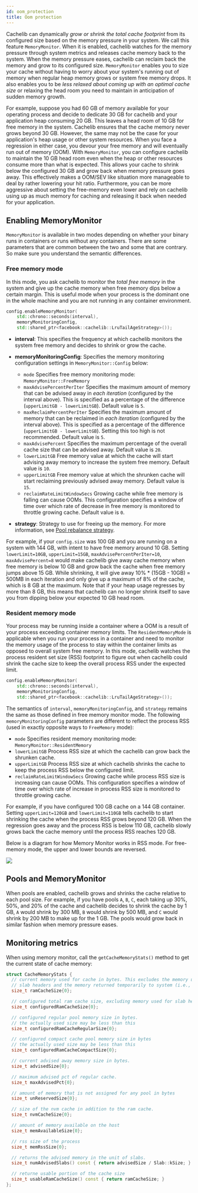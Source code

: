 ```yaml
---
id: oom_protection
title: Oom protection
---
```


Cachelib can dynamically *grow or shrink the total cache footprint* from its configured size based on the memory pressure in your system. We call this feature `MemoryMonitor`. When it is enabled, cachelib watches for the memory pressure through system metrics and releases cache memory back to the system. When the memory pressure eases, cachelib can reclaim back the memory and grow to its configured size. `MemoryMonitor` enables you to size your cache without having to worry about your system's running out of memory when regular heap memory grows or system free memory drops. It also enables you to be *less relaxed about coming up with an optimal cache size* or relaxing the head room you need to maintain in anticipation of sudden memory growth.

For example, suppose you had 60 GB of memory available for your operating process and decide to dedicate 30 GB for cachelib and your application heap consuming 20 GB. This leaves a head room of 10 GB for free memory in the system. Cachelib ensures that the cache memory never grows beyond 30 GB. However, the same may not be the case for your application's heap usage or other system resources. When you face a regression in either case, you devour your free memory and will eventually run out of memory (OOM). With `MemoryMonitor`, you can configure cachelib to maintain the 10 GB head room even when the heap or other resources consume more than what is expected. This allows your cache to shrink below the configured 30 GB and grow back when memory pressure goes away. This effectively makes a OOM/SEV like situation more manageable to deal by rather lowering your hit ratio. Furthermore, you can be more aggressive about setting the free-memory even lower and rely on cachelib using up as much memory for caching and releasing it back when needed for your application.

## Enabling MemoryMonitor

`MemoryMonitor` is available in two modes depending on whether your binary runs in containers or runs without any containers. There are some parameters that are common between the two and some that are contrary. So make sure you understand the semantic differences.

### Free memory mode

In this mode, you ask cachelib to monitor the *total free memory* in the system and give up the cache memory when free memory dips below a certain margin. This is useful mode when your process is the dominant one in the whole machine and you are not running in any container environment.


```cpp
config.enableMemoryMonitor(
    std::chrono::seconds(interval),
    memoryMonitoringConfig,
    std::shared_ptr<facebook::cachelib::LruTailAgeStrategy>());
```


* **interval**:
This specifies the frequency at which cachelib monitors the system free memory and decides to shrink or grow the cache.

* **memoryMonitoringConfig**:
Specifies the memory monitoring configuration settings in `MemoryMonitor::Config` below:

  * `mode` Specifies free memory monitoring mode: `MemoryMonitor::FreeMemory`
  * `maxAdvisePercentPerIter` Specifies the maximum amount of memory that can be advised away in *each iteration* (configured by the interval above). This is specified as a percentage of the difference (`upperLimitGB - lowerLimitGB`). Default value is `5`.
  * `maxReclaimPercentPerIter` Specifies the maximum amount of memory that can be reclaimed in *each iteration* (configured by the interval above). This is specified as a percentage of the difference (`upperLimitGB - lowerLimitGB`). Setting this too high is not recommended. Default value is `5`.
  * `maxAdvisePercent` Specifies the maximum percentage of the overall cache size that can be advised away. Default value is `20`.
  * `lowerLimitGB` Free memory value at which the cache will start advising away memory to increase the system free memory. Default value is `10`.
  * `upperLimitGB` Free memory value at which the shrunken cache will start reclaiming previously advised away memory. Default value is `15`.
  * `reclaimRateLimitWindowSecs` Growing cache while free memory is falling can cause OOMs. This configuration specifies a window of time over which rate of decrease in free memory is monitored to throttle growing cache. Default value is `0`.

* **strategy**:
Strategy to use for freeing up the memory. For more information, see [Pool rebalance strategy](pool_rebalance_strategy).

For example, if your `config.size` was 100 GB and you are running on a system with 144 GB, with intent to have free memory around 10 GB. Setting `lowerLimit=10GB`, `upperLimit=15GB`, `maxAdvisePercentPerIter=10`, `maxAdvisePercent=8` would make cachelib give away cache memory when free memory is below 10 GB and grow back the cache when free memory jumps above 15 GB. While shrinking, it will give away 10% * (15GB - 10GB) = 500MB in each iteration and only give up a maximum of 8% of the cache, which is 8 GB at the maximum. Note that if your heap usage regresses by more than 8 GB, this means that cachelib can no longer shrink itself to save you from dipping below your expected 10 GB head room.

### Resident memory mode

Your process may be running inside a container where a OOM is a result of your process exceeding container memory limits. The `ResidentMemoryMode` is applicable when you run your process in a container and need to monitor the memory usage of the process to stay within the container limits as opposed to overall system free memory. In this mode, cachelib watches the process resident set size (RSS) footprint to figure out when cachelib could shrink the cache size to keep the overall process RSS under the expected limit.


```cpp
config.enableMemoryMonitor(
    std::chrono::seconds(interval),
    memoryMonitoringConfig,
    std::shared_ptr<facebook::cachelib::LruTailAgeStrategy>());
```


The semantics of `interval`, `memoryMonitoringConfig`, and `strategy` remains the same as those defined in free memory monitor mode. The following `memoryMonitoringConfig` parameters are different to reflect the process RSS (used in exactly opposite ways to `FreeMemory` mode):

* `mode`
Specifies resident memory monitoring mode: `MemoryMonitor::ResidentMemory`
* `lowerLimitGB`
Process RSS size at which the cachelib can grow back the shrunken cache.
* `upperLimitGB`
Process RSS size at which cachelib shrinks the cache to keep the process RSS below the configured limit.
* `reclaimRateLimitWindowSecs`
Growing cache while process RSS size is increasing can cause OOMs. This configuration specifies a window of time over which rate of increase in process RSS size is monitored to throttle growing cache.

For example, if you have configured 100 GB cache on a 144 GB container. Setting `upperLimit=120GB` and `lowerLimit=110GB` tells cachelib to start shrinking the cache when the process RSS grows beyond 120 GB. When the regression goes away and the process RSS is below 110 GB, cachelib slowly grows back the cache memory until the process RSS reaches 120 GB.

Below is a diagram for how Memory Monitor works in RSS mode. For free-memory mode, the upper and lower bounds are reversed.

![](advise.png)

## Pools and MemoryMonitor

When pools are enabled, cachelib grows and shrinks the cache relative to each pool size. For example, if you have pools `A`, `B`, `C`, each taking up 30%, 50%, and 20% of the cache and cachelib decides to shrink the cache by 1 GB, `A` would shrink by 300 MB, `B` would shrink by 500 MB, and `C` would shrink by 200 MB to make up for the 1 GB.  The pools would grow back in similar fashion when memory pressure eases.

## Monitoring metrics

When using memory monitor, call the `getCacheMemoryStats()` method to get the current state of cache memory:


```cpp
struct CacheMemoryStats {
  // current memory used for cache in bytes. This excludes the memory used for
  // slab headers and the memory returned temporarily to system (i.e., advised).
  size_t ramCacheSize{0};

  // configured total ram cache size, excluding memory used for slab headers.
  size_t configuredRamCacheSize{0};

  // configured regular pool memory size in bytes.
  // the actually used size may be less than this
  size_t configuredRamCacheRegularSize{0};

  // configured compact cache pool memory size in bytes
  // the actually used size may be less than this
  size_t configuredRamCacheCompactSize{0};

  // current advised away memory size in bytes.
  size_t advisedSize{0};

  // maximum advised pct of regular cache.
  size_t maxAdvisedPct{0};

  // amount of memory that is not assigned for any pool in bytes
  size_t unReservedSize{0};

  // size of the nvm cache in addition to the ram cache.
  size_t nvmCacheSize{0};

  // amount of memory available on the host
  size_t memAvailableSize{0};

  // rss size of the process
  size_t memRssSize{0};

  // returns the advised memory in the unit of slabs.
  size_t numAdvisedSlabs() const { return advisedSize / Slab::kSize; }

  // returne usable portion of the cache size
  size_t usableRamCacheSize() const { return ramCacheSize; }
};
```
